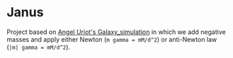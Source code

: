 # Janus

Project based on [Angel Uriot's Galaxy_simulation](https://github.com/angeluriot/Galaxy_simulation) in which
we add negative masses and apply either Newton (`m gamma = mM/d^2`) or anti-Newton law (`|m| gamma = mM/d^2`).